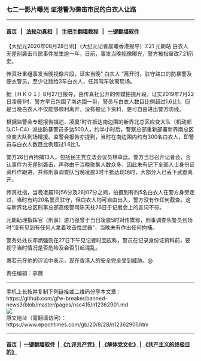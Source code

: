 ### 七二一影片曝光 证港警为袭击市民的白衣人让路
------------------------

#### [首页](https://github.com/gfw-breaker/banned-news3/blob/master/README.md) &nbsp;&nbsp;|&nbsp;&nbsp; [法轮功真相](https://github.com/begood0513/basic/blob/master/README.md)  &nbsp;&nbsp;|&nbsp;&nbsp; [手把手翻墙教程](https://github.com/gfw-breaker/guides/wiki)  &nbsp;&nbsp;|&nbsp;&nbsp; [一键翻墙软件](https://github.com/gfw-breaker/nogfw/blob/master/README.md)  



<div><p>
 【大纪元2020年08月28日讯】（大纪元记者晨曦香港报导）7.21
 <ok href="https://www.epochtimes.com/gb/tag/%E5%85%83%E6%9C%97%E7%AB%99.html">
  元朗站
 </ok>
 <ok href="https://www.epochtimes.com/gb/tag/%E7%99%BD%E8%A1%A3%E4%BA%BA.html">
  白衣人
 </ok>
 无差别袭击市民事件发生逾一年，日前，事发当晚视像曝光，警方被指窜改7.21历史。
</p>
<p>
 传真社重组事发当晚视像片段，证实当晚“
 <ok href="https://www.epochtimes.com/gb/tag/%E7%99%BD%E8%A1%A3%E4%BA%BA.html">
  白衣人
 </ok>
 ”离开时，驻守路口的防暴警及便衣警员，至少让路给3车白衣人，任其驾车驶离现场。
</p>
<p>
 据〔ＨＫ０１〕8月27日报导，由传真社公开的传媒拍摄片段，证实2019年7月22日凌晨1时，警方早已包围了南边围一带，警员与白衣人数目比例超过1.6比1。但是当晚白衣人不仅能够顺利离开，没有被记下资料，更可自由进出警方防线。
</p>
<p>
 根据监警会专题报告描述，凌晨1时许抵达南边围的新界北总区应变大队（机动部队C1-C4）派出防暴警员多达500人，约半小时后，警察总部重新部署新界南总区应变大队到场增援。监警会报告亦提到，当时在南边围内约有300名白衣人，即警员与白衣人数目比例超过1.6比1。
</p>
<p>
 警方26日再拘捕13人，包括民主党立法会议员林卓廷。警方当日召开记者会，否认事件为无差别袭击，声称由于当晚聚集人数众多，因此未有记下全部人士身份证资料作跟进，并称刑事调查队当晚凌晨3时半抵达现场时，大部分人已丢下武器离开。
</p>
<p>
 传真社指，当晚凌晨1时56分及2时07分之间，拍摄到有约5名白衣人在警方身旁走过，当时有约20名警员驻守，但白衣人均可自由出入，警方没有作任何截查。这与新界北总区刑事总部高级警司陈天柱26日于记者会上的言词不符。
</p>
<p>
 元朗助理指挥官（刑事）游乃强曾于当日凌晨5时对传媒称，刑事调查队警员到场时“没有见到有任何人拿着攻击性武器”，当晚未有作出任何拘捕。
</p>
<p>
 警务处处长邓炳强则在27日下午见记者时回应称，警员在记录身份证资料前，要视乎当时情况是否危险及会否引起混乱。
</p>
<p>
 萧若元在他的评论中表示，现在香港人的安全完全受到威胁。@
</p>
<p>
 责任编辑：李薇
</p>
</div>
<hr/>
手机上长按并复制下列链接或二维码分享本文章：<br/>
https://github.com/gfw-breaker/banned-news3/blob/master/pages/nsc415/n12362901.md <br/>
<a href='https://github.com/gfw-breaker/banned-news3/blob/master/pages/nsc415/n12362901.md'><img src='https://github.com/gfw-breaker/banned-news3/blob/master/pages/nsc415/n12362901.md.png'/></a> <br/>
原文地址（需翻墙访问）：https://www.epochtimes.com/gb/20/8/28/n12362901.htm


------------------------
#### [首页](https://github.com/gfw-breaker/banned-news3/blob/master/README.md) &nbsp;|&nbsp; [一键翻墙软件](https://github.com/gfw-breaker/nogfw/blob/master/README.md) &nbsp;| [《九评共产党》](https://github.com/gfw-breaker/9ping.md/blob/master/README.md#九评之一评共产党是什么) | [《解体党文化》](https://github.com/gfw-breaker/jtdwh.md/blob/master/README.md) | [《共产主义的终极目的》](https://github.com/gfw-breaker/gczydzjmd.md/blob/master/README.md)


<img src='http://gfw-breaker.win/banned-news3/pages/nsc415/n12362901.md' width='0px' height='0px'/>